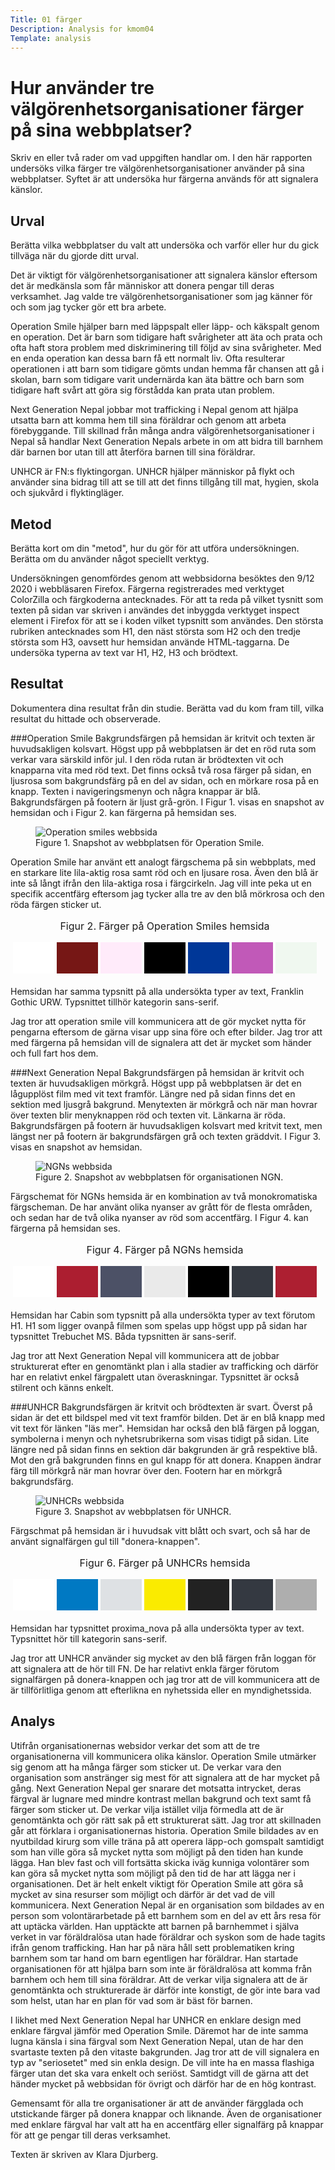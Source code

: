 ```yaml
---
Title: 01 färger
Description: Analysis for kmom04
Template: analysis
---
```




Hur använder tre välgörenhetsorganisationer färger på sina webbplatser?
=======================

Skriv en eller två rader om vad uppgiften handlar om.
I den här rapporten undersöks vilka färger tre välgörenhetsorganisationer använder på sina webbplatser. Syftet är att undersöka hur färgerna används för att signalera känslor.

Urval
-----------------------

Berätta vilka webbplatser du valt att undersöka och varför eller hur du gick tillväga när du gjorde ditt urval.

Det är viktigt för välgörenhetsorganisationer att signalera känslor eftersom det är medkänsla som får människor att donera pengar till deras verksamhet. Jag valde tre välgörenhetsorganisationer som jag känner för och som jag tycker gör ett bra arbete.

Operation Smile hjälper barn med läppspalt eller läpp- och käkspalt genom en operation. Det är barn som tidigare haft svårigheter att äta och prata och ofta haft stora problem med diskriminering till följd av sina svårigheter. Med en enda operation kan dessa barn få ett normalt liv. Ofta resulterar operationen i att barn som tidigare gömts undan hemma får chansen att gå i skolan, barn som tidigare varit undernärda kan äta bättre och barn som tidigare haft svårt att göra sig förstådda kan prata utan problem.

Next Generation Nepal jobbar mot trafficking i Nepal genom att hjälpa utsatta barn att komma hem till sina föräldrar och genom att arbeta förebyggande. Till skillnad från många andra välgörenhetsorganisationer i Nepal så handlar Next Generation Nepals arbete in om att bidra till barnhem där barnen bor utan till att återföra barnen till sina föräldrar.

UNHCR är FN:s flyktingorgan. UNHCR hjälper människor på flykt och använder sina bidrag till att se till att det finns tillgång till mat, hygien, skola och sjukvård i flyktingläger.  

Metod
-----------------------

Berätta kort om din "metod", hur du gör för att utföra undersökningen. Berätta om du använder något speciellt verktyg.

Undersökningen genomfördes genom att webbsidorna besöktes den 9/12 2020 i webbläsaren Firefox. Färgerna registrerades med verktyget ColorZilla och färgkoderna antecknades. För att ta reda på vilket tysnitt som texten på sidan var skriven i användes det inbyggda verktyget inspect element i Firefox för att se i koden vilket typsnitt som användes. Den största rubriken antecknades som H1, den näst största som H2 och den tredje största som H3, oavsett hur hemsidan använde HTML-taggarna. De undersöka typerna av text var H1, H2, H3 och brödtext.

Resultat
-----------------------

Dokumentera dina resultat från din studie. Berätta vad du kom fram till, vilka resultat du hittade och observerade.

###Operation Smile
Bakgrundsfärgen på hemsidan är kritvit och texten är huvudsakligen kolsvart. Högst upp på webbplatsen är det en röd ruta som verkar vara särskild inför jul. I den röda rutan är brödtexten vit och knapparna vita med röd text. Det finns också två rosa färger på sidan, en ljusrosa som bakgrundsfärg på en del av sidan, och en mörkare rosa på en knapp. Texten i navigeringsmenyn och några knappar är blå. Bakgrundsfärgen på footern är ljust grå-grön. I Figur 1. visas en snapshot av hemsidan och i Figur 2. kan färgerna på hemsidan ses.

<figure>
    <img src="../assets/img/operation_smile.PNG" alt="Operation smiles webbsida">
    <figcaption>Figure 1. Snapshot av webbplatsen för Operation Smile.</figcaption>
</figure>

Operation Smile har använt ett analogt färgschema på sin webbplats, med en starkare lite lila-aktig rosa samt röd och en ljusare rosa. Även den blå är inte så långt ifrån den lila-aktiga rosa i färgcirkeln. Jag vill inte peka ut en specifik accentfärg eftersom jag tycker alla tre av den blå mörkrosa och den röda färgen sticker ut.

<table style="border-spacing: 4px; border-collapse: separate">
    <caption>Figur 2. Färger på Operation Smiles hemsida</caption>
    <tr>
        <td style="height: 50px; width: 50px; background-color: #FFFFFF">
        <td style="height: 50px; width: 50px; background-color: #761715">
        <td style="height: 50px; width: 50px; background-color: #FFEBFA">
        <td style="height: 50px; width: 50px; background-color: #000000">
        <td style="height: 50px; width: 50px; background-color: #003798">
        <td style="height: 50px; width: 50px; background-color: #C159B8">
        <td style="height: 50px; width: 50px; background-color: #F0F8F0">
    </tr>
</table>

Hemsidan har samma typsnitt på alla undersökta typer av text, Franklin Gothic URW. Typsnittet tillhör kategorin sans-serif.

Jag tror att operation smile vill kommunicera att de gör mycket nytta för pengarna eftersom de gärna visar upp sina före och efter bilder. Jag tror att med färgerna på hemsidan vill de signalera att det är mycket som händer och full fart hos dem.


###Next Generation Nepal
Bakgrundsfärgen på hemsidan är kritvit och texten är huvudsakligen mörkgrå. Högst upp på webbplatsen är det en lågupplöst film med vit text framför. Längre ned på sidan finns det en sektion med ljusgrå bakgrund. Menytexten är mörkgrå och när man hovrar över texten blir menyknappen röd och texten vit. Länkarna är röda. Bakgrundsfärgen på footern är huvudsakligen kolsvart med kritvit text, men längst ner på footern är bakgrundsfärgen grå och texten gräddvit. I Figur 3. visas en snapshot av hemsidan.

<figure class="analysis-image">
    <img src="../assets/img/NGN.PNG" alt="NGNs webbsida">
    <figcaption>Figure 2. Snapshot av webbplatsen för organisationen NGN.</figcaption>
</figure>

Färgschemat för NGNs hemsida är en kombination av två monokromatiska färgscheman. De har använt olika nyanser av grått för de flesta områden, och sedan har de två olika nyanser av röd som accentfärg. I Figur 4. kan färgerna på hemsidan ses.

<table style="border-spacing: 4px; border-collapse: separate">
    <caption>Figur 4. Färger på NGNs hemsida</caption>
    <tr>
        <td style="height: 50px; width: 50px; background-color: #FFFFFF">
        <td style="height: 50px; width: 50px; background-color: #AC1E30">
        <td style="height: 50px; width: 50px; background-color: #4C5166">
        <td style="height: 50px; width: 50px; background-color: #EAEAEA">
        <td style="height: 50px; width: 50px; background-color: #000000">
        <td style="height: 50px; width: 50px; background-color: #343941">
        <td style="height: 50px; width: 50px; background-color: #AD1F31">
    </tr>
</table>

Hemsidan har Cabin som typsnitt på alla undersökta typer av text förutom H1. H1 som ligger ovanpå filmen som spelas upp högst upp på sidan har typsnittet Trebuchet MS. Båda typsnitten är sans-serif.

Jag tror att Next Generation Nepal vill kommunicera att de jobbar strukturerat efter en genomtänkt plan i alla stadier av trafficking och därför har en relativt enkel färgpalett utan överaskningar. Typsnittet är också stilrent och känns enkelt.

###UNHCR
Bakgrundsfärgen är kritvit och brödtexten är svart. Överst på sidan är det ett bildspel med vit text framför bilden. Det är en blå knapp med vit text för länken "läs mer". Hemsidan har också den blå färgen på loggan, symbolerna i menyn och nyhetsrubrikerna som visas tidigt på sidan. Lite längre ned på sidan finns en sektion där bakgrunden är grå respektive blå. Mot den grå bakgrunden finns en gul knapp för att donera. Knappen ändrar färg till mörkgrå när man hovrar över den. Footern har en mörkgrå bakgrundsfärg.

<figure class="analysis-image">
    <img src="../assets/img/UNHCR.PNG" alt="UNHCRs webbsida">
    <figcaption>Figure 3. Snapshot av webbplatsen för UNHCR.</figcaption>
</figure>

Färgschmat på hemsidan är i huvudsak vitt blått och svart, och så har de använt signalfärgen gul till "donera-knappen".

<table style="border-spacing: 4px; border-collapse: separate">
<caption>Figur 6. Färger på UNHCRs hemsida</caption>
<tr>
    <td style="height: 50px; width: 50px; background-color: #FFFFFF">
    <td style="height: 50px; width: 50px; background-color: #0079C3">
    <td style="height: 50px; width: 50px; background-color: #DEE1E4">
    <td style="height: 50px; width: 50px; background-color: #FAEB00">
    <td style="height: 50px; width: 50px; background-color: #222222">
    <td style="height: 50px; width: 50px; background-color: #343941">
    <td style="height: 50px; width: 50px; background-color: #AEAEAE">
</tr>
</table>

Hemsidan har typsnittet proxima_nova på alla undersökta typer av text. Typsnittet hör till kategorin sans-serif.

Jag tror att UNHCR använder sig mycket av den blå färgen från loggan för att signalera att de hör till FN. De har relativt enkla färger förutom signalfärgen på donera-knappen och jag tror att de vill kommunicera att de är tillförlitliga genom att efterlikna en nyhetssida eller en myndighetssida.

Analys
-----------------------
Utifrån organisationernas websidor verkar det som att de tre organisationerna vill kommunicera olika känslor. Operation Smile utmärker sig genom att ha många färger som sticker ut. De verkar vara den organisation som anstränger sig mest för att signalera att de har mycket på gång. Next Generation Nepal ger snarare det motsatta intrycket, deras färgval är lugnare med mindre kontrast mellan bakgrund och text samt få färger som sticker ut. De verkar vilja istället vilja förmedla att de är genomtänkta och gör rätt sak på ett strukturerat sätt. Jag tror att skillnaden går att förklara i organisationernas historia. Operation Smile bildades av en nyutbildad kirurg som ville träna på att operera läpp-och gomspalt samtidigt som han ville göra så mycket nytta som möjligt på den tiden han kunde lägga. Han blev fast och vill fortsätta skicka iväg kunniga volontärer som kan göra så mycket nytta som möjligt på den tid de har att lägga ner i organisationen. Det är helt enkelt viktigt för Operation Smile att göra så mycket av sina resurser som möjligt och därför är det vad de vill kommunicera. Next Generation Nepal är en organisation som bildades av en person som volontärarbetade på ett barnhem som en del av ett års resa för att uptäcka världen. Han upptäckte att barnen på barnhemmet i själva verket in var föräldralösa utan hade föräldrar och syskon som de hade tagits ifrån genom trafficking. Han har på nära håll sett problematiken kring barnhem som tar hand om barn egentligen har föräldrar. Han startade organisationen för att hjälpa barn som inte är föräldralösa att komma från barnhem och hem till sina föräldrar. Att de verkar vilja signalera att de är genomtänkta och strukturerade är därför inte konstigt, de gör inte bara vad som helst, utan har en plan för vad som är bäst för barnen.

I likhet med Next Generation Nepal har UNHCR en enklare design med enklare färgval jämför med Operation Smile. Däremot har de inte samma lugna känsla i sina färgval som Next Generation Nepal, utan de har den svartaste texten på den vitaste bakgrunden. Jag tror att de vill signalera en typ av "seriosetet" med sin enkla design. De vill inte ha en massa flashiga färger utan det ska vara enkelt och seriöst. Samtidgt vill de gärna att det händer mycket på webbsidan för övrigt och därför har de en hög kontrast.

Gemensamt för alla tre organisationer är att de använder färgglada och utstickande färger på donera knappar och liknande. Även de organisationer med enklare färgval har valt att ha en accentfärg eller signalfärg på knappar för att ge pengar till deras verksamhet.

Texten är skriven av Klara Djurberg. 
